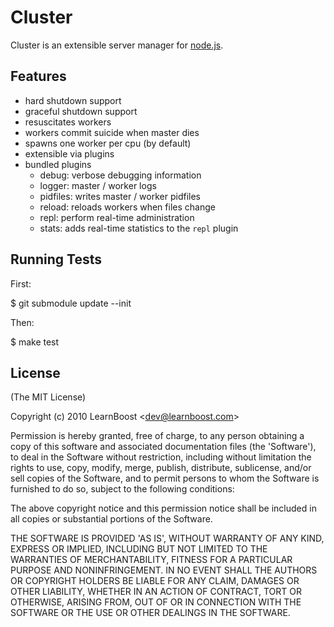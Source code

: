 
# Cluster

 Cluster is an extensible server manager for [node.js](http://nodejs.org).

## Features

  - hard shutdown support
  - graceful shutdown support
  - resuscitates workers
  - workers commit suicide when master dies 
  - spawns one worker per cpu (by default)
  - extensible via plugins
  - bundled plugins
    - debug: verbose debugging information
    - logger: master / worker logs
    - pidfiles: writes master / worker pidfiles
    - reload: reloads workers when files change
    - repl: perform real-time administration
    - stats: adds real-time statistics to the `repl` plugin

## Running Tests

First:

   $ git submodule update --init

Then:

   $ make test

## License 

(The MIT License)

Copyright (c) 2010 LearnBoost &lt;dev@learnboost.com&gt;

Permission is hereby granted, free of charge, to any person obtaining
a copy of this software and associated documentation files (the
'Software'), to deal in the Software without restriction, including
without limitation the rights to use, copy, modify, merge, publish,
distribute, sublicense, and/or sell copies of the Software, and to
permit persons to whom the Software is furnished to do so, subject to
the following conditions:

The above copyright notice and this permission notice shall be
included in all copies or substantial portions of the Software.

THE SOFTWARE IS PROVIDED 'AS IS', WITHOUT WARRANTY OF ANY KIND,
EXPRESS OR IMPLIED, INCLUDING BUT NOT LIMITED TO THE WARRANTIES OF
MERCHANTABILITY, FITNESS FOR A PARTICULAR PURPOSE AND NONINFRINGEMENT.
IN NO EVENT SHALL THE AUTHORS OR COPYRIGHT HOLDERS BE LIABLE FOR ANY
CLAIM, DAMAGES OR OTHER LIABILITY, WHETHER IN AN ACTION OF CONTRACT,
TORT OR OTHERWISE, ARISING FROM, OUT OF OR IN CONNECTION WITH THE
SOFTWARE OR THE USE OR OTHER DEALINGS IN THE SOFTWARE.